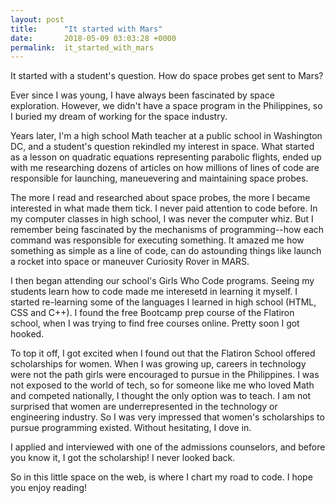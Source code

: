 ```yaml
---
layout: post
title:      "It started with Mars"
date:       2018-05-09 03:03:28 +0000
permalink:  it_started_with_mars
---
```



It started with a student's question. How do space probes get sent to Mars? 

Ever since I was young, I have always been fascinated by space exploration. However, we didn't have a space program in the Philippines, so I buried my dream of working for the space industry. 

Years later, I'm a high school Math teacher at a public school in Washington DC, and a student's question rekindled my interest in space. What started as a lesson on quadratic equations representing parabolic flights, ended up with me researching dozens of articles on how millions of lines of code are responsible for launching, maneuevering and maintaining space probes. 

The more I read and researched about space probes, the more I became interested in what made them tick. I never paid attention to code before. In my computer classes in high school, I was never the computer whiz. But I remember being fascinated by the mechanisms of programming--how each command was responsible for executing something. It amazed me how something as simple as a line of code, can do astounding things like launch a rocket into space or maneuver Curiosity Rover in MARS. 

I then began attending our school's Girls Who Code programs. Seeing my students learn how to code made me interesetd in learning it myself. I started re-learning some of the languages I learned in high school (HTML, CSS and C++). I found the free Bootcamp prep course of the Flatiron school, when I was trying to find free courses online. Pretty soon I got hooked. 

To top it off, I got excited when I found out that the Flatiron School offered scholarships for women. When I was growing up, careers in technology were not the path girls were encouraged to pursue in the Philippines. I was not exposed to the world of tech, so for someone like me who loved Math and competed nationally, I thought the only option was to teach. I am not surprised that women are underrepresented in the technology or engineering industry. So I was very impressed that women's scholarships to pursue programming existed. Without hesitating, I dove in. 

I applied and interviewed with one of the admissions counselors, and before you know it, I got the scholarship! I never looked back. 

So in this little space on the web, is where I chart my road to code. I hope you enjoy reading! 
